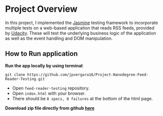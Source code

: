 # Project Overview

In this project, I implemented the [Jasmine](http://jasmine.github.io/) testing framework to incorporate multiple tests on a web-based application that reads RSS feeds, provided by [Udacity](https://www.udacity.com). These will test the underlying business logic of the application as well as the event handling and DOM manipulation.

## How to Run application

**Run the app locally by using terminal**:
```
git clone https://github.com/jpvergara16/Project-Nanodegree-Feed-Reader-Testing.git
```
* Open `feed-reader-testing` repository.
* Open `index.html` with your browser.
* There should be `8 specs, 0 failures` at the bottom of the html page.

**Download zip file directly from github [here](https://github.com/jpvergara16/Project-Nanodegree-Feed-Reader-Testing)**

